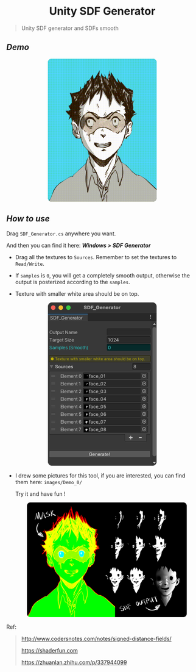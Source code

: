 <h1 align="center">Unity SDF Generator</h1>



> Unity SDF generator and SDFs smooth

<h2><em>Demo</em></h2>

<p align="center">
  <img width="286" src="https://raw.githubusercontent.com/clarkxdy/Common/main/b/images/img_SDF-Generator/face_preview.gif">
</p>




<h2><em>How to use</em></h2>

Drag `SDF_Generator.cs` anywhere you want.

 And then you can find it here: ***Windows  > SDF Generator***

- Drag all the textures to `Sources`. Remember to set the textures to `Read/Write`.
- If `samples` is `0`, you will get a completely smooth output, otherwise the output is posterized according to the `samples`. 

- Texture with smaller white area should be on top.

<p align="center">
  <img width="286" src="https://raw.githubusercontent.com/clarkxdy/Common/main/b/images/img_SDF-Generator/sdfGenerator_editorWindow.png">
</p>



- I drew some pictures for this tool, if you are interested, you can find them here:  `images/Demo_0/`

  Try it and have fun !

  <p align="center">
    <img width="420" src="https://github.com/clarkxdy/Common/blob/main/b/images/img_SDF-Generator/face_source.png?raw=true">
  </p>



Ref:

>http://www.codersnotes.com/notes/signed-distance-fields/
>
>https://shaderfun.com
>
>https://zhuanlan.zhihu.com/p/337944099
